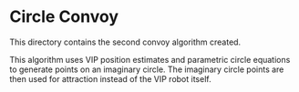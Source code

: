 # Circle Convoy

This directory contains the second convoy algorithm created.

This algorithm uses VIP position estimates and parametric circle equations to generate points on an imaginary circle.
The imaginary circle points are then used for attraction instead of the VIP robot itself.
